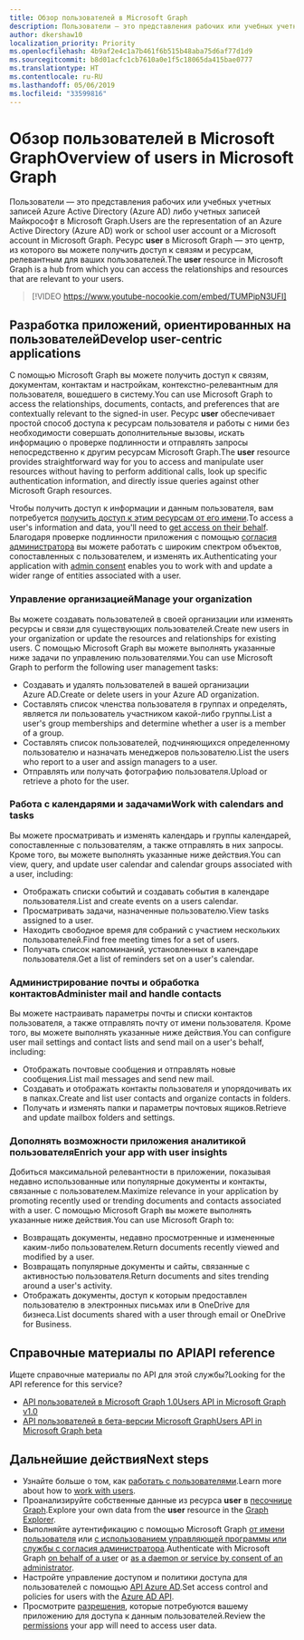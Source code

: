 ```yaml
---
title: Обзор пользователей в Microsoft Graph
description: Пользователи — это представления рабочих или учебных учетных записей Azure Active Directory (Azure AD) либо учетных записей Майкрософт в Microsoft Graph. Ресурс **user** в Microsoft Graph — это центр, из которого вы можете получить доступ к связям и ресурсам, релевантным для ваших пользователей.
author: dkershaw10
localization_priority: Priority
ms.openlocfilehash: 4b9af2e4c1a7b461f6b515b48aba75d6af77d1d9
ms.sourcegitcommit: b8d01acfc1cb7610a0e1f5c18065da415bae0777
ms.translationtype: HT
ms.contentlocale: ru-RU
ms.lasthandoff: 05/06/2019
ms.locfileid: "33599816"
---
```

# <a name="overview-of-users-in-microsoft-graph"></a><span data-ttu-id="b9d4a-104">Обзор пользователей в Microsoft Graph</span><span class="sxs-lookup"><span data-stu-id="b9d4a-104">Overview of users in Microsoft Graph</span></span>

<span data-ttu-id="b9d4a-105">Пользователи — это представления рабочих или учебных учетных записей Azure Active Directory (Azure AD) либо учетных записей Майкрософт в Microsoft Graph.</span><span class="sxs-lookup"><span data-stu-id="b9d4a-105">Users are the representation of an Azure Active Directory (Azure AD) work or school user account or a Microsoft account in Microsoft Graph.</span></span> <span data-ttu-id="b9d4a-106">Ресурс **user** в Microsoft Graph — это центр, из которого вы можете получить доступ к связям и ресурсам, релевантным для ваших пользователей.</span><span class="sxs-lookup"><span data-stu-id="b9d4a-106">The **user** resource in Microsoft Graph is a hub from which you can access the relationships and resources that are relevant to your users.</span></span>

> [!VIDEO https://www.youtube-nocookie.com/embed/TUMPipN3UFI]

## <a name="develop-user-centric-applications"></a><span data-ttu-id="b9d4a-107">Разработка приложений, ориентированных на пользователей</span><span class="sxs-lookup"><span data-stu-id="b9d4a-107">Develop user-centric applications</span></span>

<span data-ttu-id="b9d4a-108">С помощью Microsoft Graph вы можете получить доступ к связям, документам, контактам и настройкам, контекстно-релевантным для пользователя, вошедшего в систему.</span><span class="sxs-lookup"><span data-stu-id="b9d4a-108">You can use Microsoft Graph to access the relationships, documents, contacts, and preferences that are contextually relevant to the signed-in user.</span></span> <span data-ttu-id="b9d4a-109">Ресурс **user** обеспечивает простой способ доступа к ресурсам пользователя и работы с ними без необходимости совершать дополнительные вызовы, искать информацию о проверке подлинности и отправлять запросы непосредственно к другим ресурсам Microsoft Graph.</span><span class="sxs-lookup"><span data-stu-id="b9d4a-109">The **user** resource provides straightforward way for you to access and manipulate user resources without having to perform additional calls, look up specific authentication information, and directly issue queries against other Microsoft Graph resources.</span></span>

<span data-ttu-id="b9d4a-110">Чтобы получить доступ к информации и данным пользователя, вам потребуется [получить доступ к этим ресурсам от его имени](auth-v2-user.md).</span><span class="sxs-lookup"><span data-stu-id="b9d4a-110">To access a user's information and data, you'll need to [get access on their behalf](auth-v2-user.md).</span></span> <span data-ttu-id="b9d4a-111">Благодаря проверке подлинности приложения с помощью [согласия администратора](permissions-reference.md) вы можете работать с широким спектром объектов, сопоставленных с пользователем, и изменять их.</span><span class="sxs-lookup"><span data-stu-id="b9d4a-111">Authenticating your application with [admin consent](permissions-reference.md) enables you to work with and update a wider range of entities associated with a user.</span></span>

### <a name="manage-your-organization"></a><span data-ttu-id="b9d4a-112">Управление организацией</span><span class="sxs-lookup"><span data-stu-id="b9d4a-112">Manage your organization</span></span>

<span data-ttu-id="b9d4a-113">Вы можете создавать пользователей в своей организации или изменять ресурсы и связи для существующих пользователей.</span><span class="sxs-lookup"><span data-stu-id="b9d4a-113">Create new users in your organization or update the resources and relationships for existing users.</span></span> <span data-ttu-id="b9d4a-114">С помощью Microsoft Graph вы можете выполнять указанные ниже задачи по управлению пользователями.</span><span class="sxs-lookup"><span data-stu-id="b9d4a-114">You can use Microsoft Graph to perform the following user management tasks:</span></span> 

- <span data-ttu-id="b9d4a-115">Создавать и удалять пользователей в вашей организации Azure AD.</span><span class="sxs-lookup"><span data-stu-id="b9d4a-115">Create or delete users in your Azure AD organization.</span></span>
- <span data-ttu-id="b9d4a-116">Составлять список членства пользователя в группах и определять, является ли пользователь участником какой-либо группы.</span><span class="sxs-lookup"><span data-stu-id="b9d4a-116">List a user's group memberships and determine whether a user is a member of a group.</span></span>
- <span data-ttu-id="b9d4a-117">Составлять список пользователей, подчиняющихся определенному пользователю и назначать менеджеров пользователю.</span><span class="sxs-lookup"><span data-stu-id="b9d4a-117">List the users who report to a user and assign managers to a user.</span></span>
- <span data-ttu-id="b9d4a-118">Отправлять или получать фотографию пользователя.</span><span class="sxs-lookup"><span data-stu-id="b9d4a-118">Upload or retrieve a photo for the user.</span></span>

### <a name="work-with-calendars-and-tasks"></a><span data-ttu-id="b9d4a-119">Работа с календарями и задачами</span><span class="sxs-lookup"><span data-stu-id="b9d4a-119">Work with calendars and tasks</span></span>

<span data-ttu-id="b9d4a-120">Вы можете просматривать и изменять календарь и группы календарей, сопоставленные с пользователям, а также отправлять в них запросы. Кроме того, вы можете выполнять указанные ниже действия.</span><span class="sxs-lookup"><span data-stu-id="b9d4a-120">You can view, query, and update user calendar and calendar groups associated with a user, including:</span></span>

- <span data-ttu-id="b9d4a-121">Отображать списки событий и создавать события в календаре пользователя.</span><span class="sxs-lookup"><span data-stu-id="b9d4a-121">List and create events on a users calendar.</span></span>
- <span data-ttu-id="b9d4a-122">Просматривать задачи, назначенные пользователю.</span><span class="sxs-lookup"><span data-stu-id="b9d4a-122">View tasks assigned to a user.</span></span>
- <span data-ttu-id="b9d4a-123">Находить свободное время для собраний с участием нескольких пользователей.</span><span class="sxs-lookup"><span data-stu-id="b9d4a-123">Find free meeting times for a set of users.</span></span>
- <span data-ttu-id="b9d4a-124">Получать список напоминаний, установленных в календаре пользователя.</span><span class="sxs-lookup"><span data-stu-id="b9d4a-124">Get a list of reminders set on a user's calendar.</span></span>

### <a name="administer-mail-and-handle-contacts"></a><span data-ttu-id="b9d4a-125">Администрирование почты и обработка контактов</span><span class="sxs-lookup"><span data-stu-id="b9d4a-125">Administer mail and handle contacts</span></span>

<span data-ttu-id="b9d4a-126">Вы можете настраивать параметры почты и списки контактов пользователя, а также отправлять почту от имени пользователя. Кроме того, вы можете выполнять указанные ниже действия.</span><span class="sxs-lookup"><span data-stu-id="b9d4a-126">You can configure user mail settings and contact lists and send mail on a user's behalf, including:</span></span>

- <span data-ttu-id="b9d4a-127">Отображать почтовые сообщения и отправлять новые сообщения.</span><span class="sxs-lookup"><span data-stu-id="b9d4a-127">List mail messages and send new mail.</span></span>
- <span data-ttu-id="b9d4a-128">Создавать и отображать контакты пользователя и упорядочивать их в папках.</span><span class="sxs-lookup"><span data-stu-id="b9d4a-128">Create and list user contacts and organize contacts in folders.</span></span>
- <span data-ttu-id="b9d4a-129">Получать и изменять папки и параметры почтовых ящиков.</span><span class="sxs-lookup"><span data-stu-id="b9d4a-129">Retrieve and update mailbox folders and settings.</span></span>

### <a name="enrich-your-app-with-user-insights"></a><span data-ttu-id="b9d4a-130">Дополнять возможности приложения аналитикой пользователя</span><span class="sxs-lookup"><span data-stu-id="b9d4a-130">Enrich your app with user insights</span></span>

<span data-ttu-id="b9d4a-131">Добиться максимальной релевантности в приложении, показывая недавно использованные или популярные документы и контакты, связанные с пользователем.</span><span class="sxs-lookup"><span data-stu-id="b9d4a-131">Maximize relevance in your application by promoting recently used or trending documents and contacts associated with a user.</span></span> <span data-ttu-id="b9d4a-132">С помощью Microsoft Graph вы можете выполнять указанные ниже действия.</span><span class="sxs-lookup"><span data-stu-id="b9d4a-132">You can use Microsoft Graph to:</span></span>

- <span data-ttu-id="b9d4a-133">Возвращать документы, недавно просмотренные и измененные каким-либо пользователем.</span><span class="sxs-lookup"><span data-stu-id="b9d4a-133">Return documents recently viewed and modified by a user.</span></span>
- <span data-ttu-id="b9d4a-134">Возвращать популярные документы и сайты, связанные с активностью пользователя.</span><span class="sxs-lookup"><span data-stu-id="b9d4a-134">Return documents and sites trending around a user's activity.</span></span>
- <span data-ttu-id="b9d4a-135">Отображать документы, доступ к которым предоставлен пользователю в электронных письмах или в OneDrive для бизнеса.</span><span class="sxs-lookup"><span data-stu-id="b9d4a-135">List documents shared with a user through email or OneDrive for Business.</span></span>

## <a name="api-reference"></a><span data-ttu-id="b9d4a-136">Справочные материалы по API</span><span class="sxs-lookup"><span data-stu-id="b9d4a-136">API reference</span></span>
<span data-ttu-id="b9d4a-137">Ищете справочные материалы по API для этой службы?</span><span class="sxs-lookup"><span data-stu-id="b9d4a-137">Looking for the API reference for this service?</span></span>

- [<span data-ttu-id="b9d4a-138">API пользователей в Microsoft Graph 1.0</span><span class="sxs-lookup"><span data-stu-id="b9d4a-138">Users API in Microsoft Graph v1.0</span></span>](/graph/api/resources/users?view=graph-rest-1.0)
- [<span data-ttu-id="b9d4a-139">API пользователей в бета-версии Microsoft Graph</span><span class="sxs-lookup"><span data-stu-id="b9d4a-139">Users API in Microsoft Graph beta</span></span>](/graph/api/resources/users?view=graph-rest-beta)

## <a name="next-steps"></a><span data-ttu-id="b9d4a-140">Дальнейшие действия</span><span class="sxs-lookup"><span data-stu-id="b9d4a-140">Next steps</span></span>

- <span data-ttu-id="b9d4a-141">Узнайте больше о том, как [работать с пользователями](/graph/api/resources/users?view=graph-rest-1.0).</span><span class="sxs-lookup"><span data-stu-id="b9d4a-141">Learn more about how to [work with users](/graph/api/resources/users?view=graph-rest-1.0).</span></span>
- <span data-ttu-id="b9d4a-142">Проанализируйте собственные данные из ресурса **user** в [песочнице Graph](https://developer.microsoft.com/graph/graph-explorer).</span><span class="sxs-lookup"><span data-stu-id="b9d4a-142">Explore your own data from the **user** resource in the [Graph Explorer](https://developer.microsoft.com/graph/graph-explorer).</span></span>
- <span data-ttu-id="b9d4a-143">Выполняйте аутентификацию с помощью Microsoft Graph [от имени пользователя](auth-v2-user.md) или [с использованием управляющей программы или службы с согласия администратора](auth-v2-service.md).</span><span class="sxs-lookup"><span data-stu-id="b9d4a-143">Authenticate with Microsoft Graph [on behalf of a user](auth-v2-user.md) or [as a daemon or service by consent of an administrator](auth-v2-service.md).</span></span>
- <span data-ttu-id="b9d4a-144">Настройте управление доступом и политики доступа для пользователей с помощью [API Azure AD](/graph/api/resources/azure-ad-overview?view=graph-rest-1.0).</span><span class="sxs-lookup"><span data-stu-id="b9d4a-144">Set access control and policies for users with the [Azure AD API](/graph/api/resources/azure-ad-overview?view=graph-rest-1.0).</span></span>
- <span data-ttu-id="b9d4a-145">Просмотрите [разрешения](permissions-reference.md), которые потребуются вашему приложению для доступа к данным пользователей.</span><span class="sxs-lookup"><span data-stu-id="b9d4a-145">Review the [permissions](permissions-reference.md) your app will need to access user data.</span></span> 
<!-- This isn't really a next step; let's remove to keep the list of links concise.>
- Stay up to date with Microsoft Graph [changelog](changelog.md).
-->
